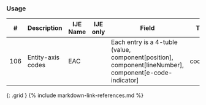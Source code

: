 ### Usage


| **#** |  **Description**   |  **IJE Name**   | IJE only |  **Field**  |  **Type**  | **Value Set**  |
| :---------: | ------------- | ------------ | :----------: |---------- | -------- | -------- |
| 106 | Entity-axis codes | EAC| |Each entry is a 4-tuble (value, component[position], component[lineNumber], component[e-code-indicator]   | codeable | [ICD10VS] | 
{: .grid }
{% include markdown-link-references.md %}
